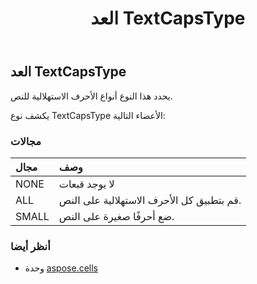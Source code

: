 ﻿---
title: العد TextCapsType
second_title: Aspose.Cells for Python via .NET API المراجع
description:
type: docs
weight: 2530
url: /ar/python-net/aspose.cells/textcapstype/
is_root: false
---
##  العد TextCapsType
يحدد هذا النوع أنواع الأحرف الاستهلالية للنص.



يكشف نوع TextCapsType الأعضاء التالية:

###  مجالات
| مجال| وصف|
| :- | :- |
| NONE | لا يوجد قبعات|
| ALL | قم بتطبيق كل الأحرف الاستهلالية على النص.|
| SMALL | ضع أحرفًا صغيرة على النص.|



###  أنظر أيضا
* وحدة [aspose.cells](..)
